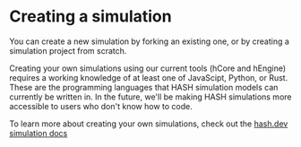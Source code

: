 # Creating a simulation

You can create a new simulation by forking an existing one, or by creating a simulation project from scratch.

Creating your own simulations using our current tools (hCore and hEngine) requires a working knowledge of at least one of JavaScipt, Python, or Rust. These are the programming languages that HASH simulation models can currently be written in. In the future, we'll be making HASH simulations more accessible to users who don't know how to code.

To learn more about creating your own simulations, check out the [hash.dev simulation docs](https://hash.dev/docs/simulation)
